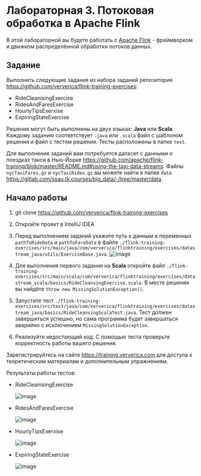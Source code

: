 # Лабораторная 3. Потоковая обработка в Apache Flink

В этой лабораторной вы будете работать с [Apache Flink](https://flink.apache.org/) - фреймворком и движком распределённой обработки потоков данных.

## Задание

Выполнить следующие задания из набора заданий репозитория https://github.com/ververica/flink-training-exercises:
  - RideCleanisingExercise
  - RidesAndFaresExercise
  - HourlyTipsExerxise
  - ExpiringStateExercise

Решения могут быть выполнены на двух языках: **Java** или **Scala**. Каждому заданию соответствует `.java` или `.scala` файл с шаблоном решения и файл с тестом решения.  Тесты расположены в папке `test`.

Для выполнения заданий вам потребуется датасет с данными о поездках такси в Нью-Йорке https://github.com/apache/flink-training/blob/master/README.md#using-the-taxi-data-streams. Файлы `nycTaxiFares.gz` и `nycTaxiRides.gz` вы можете найти в папке `data` https://gitlab.com/ssau.tk.courses/big_data/-/tree/master/data. 

## Начало работы

1. git clone https://github.com/ververica/flink-training-exercises
2. Откройте проект в IntelliJ IDEA 
3. Перед выполнением заданий укажите путь к данным в переменных `pathToRideData` и `pathToFareData` в файле `./flink-training-exercises/src/main/java/com/ververica/flinktraining/exercises/datastream_java/utils/ExerciseBase.java`.
   ![image](https://github.com/slav-mirol/big_data_labs/assets/85898394/ec1fcd29-95e8-4607-a9ce-609f27ae7acc)

4. Для выполнения первого задания на **Scala** откройте файл `./flink-training-exercises/src/main/scala/com/ververica/flinktraining/exercises/datastream_scala/basics/RideCleansingExercise.scala`. В месте решения вы найдёте `throw new MissingSolutionException()`.
5. Запустите тест `./flink-training-exercises/src/test/java/com/ververica/flinktraining/exercises/datastream_java/basics/RideCleansingScalaTest.java`. Тест должен завершиться успешно, но сама программа будет завершаться аварийно с исключением `MissingSolutionException`.
6. Реализуйте недостающий код. С помощью теста проверьте корректность работы вашего решения.


Зарегистрируйтесь на сайте https://training.ververica.com для доступа к теоретическим материалам и дополнительным упражнениям.

Результаты работы тестов:
  - RideCleanisingExercise
    
    ![image](https://github.com/slav-mirol/big_data_labs/assets/85898394/092695a4-1a29-4f35-b39b-e32fc96cf6cd)

  - RidesAndFaresExercise
    
    ![image](https://github.com/slav-mirol/big_data_labs/assets/85898394/ea2edeef-6769-4990-92d8-b5f5c239b654)

  - HourlyTipsExerxise
    
    ![image](https://github.com/slav-mirol/big_data_labs/assets/85898394/276e1bca-9a5f-4623-995b-d4e0b799afbf)

  - ExpiringStateExercise
    
    ![image](https://github.com/slav-mirol/big_data_labs/assets/85898394/d56b5e2b-dafb-4b78-a150-77e6bec1194b)
